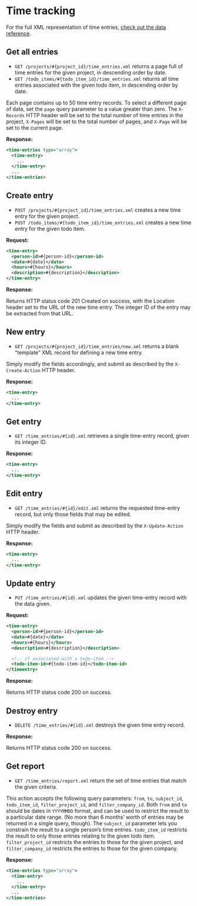 Time tracking
=============

For the full XML representation of time entries, [check out the data reference](https://github.com/37signals/basecamp-classic-api/blob/master/sections/data_reference.md#time_entry).

Get all entries
---------------

* `GET /projects/#{project_id}/time_entries.xml` returns a page full of time entries for the given project, in descending order by date.
* `GET /todo_items/#{todo_item_id}/time_entries.xml` returns all time entries associated with the given todo item, in descending order by date.

Each page contains up to 50 time entry records. To select a different page of data, set the `page` query parameter to a value greater than zero. The `X-Records` HTTP header will be set to the total number of time entries in the project, `X-Pages` will be set to the total number of pages, and `X-Page` will be set to the current page.

**Response:**

``` xml
<time-entries type="array">
  <time-entry>
    ...
  </time-entry>
  ...
</time-entries>
```


Create entry
------------

* `POST /projects/#{project_id}/time_entries.xml` creates a new time entry for the given project.
* `POST /todo_items/#{todo_item_id}/time_entries.xml` creates a new time entry for the given todo item.

**Request:**

``` xml
<time-entry>
  <person-id>#{person-id}</person-id>
  <date>#{date}</date>
  <hours>#{hours}</hours>
  <description>#{description}</description>
</time-entry>
```

**Response:**

Returns HTTP status code 201 Created on success, with the Location header set to the URL of the new time entry. The integer ID of the entry may be extracted from that URL.


New entry
---------

* `GET /projects/#{project_id}/time_entries/new.xml` returns a blank “template” XML record for defining a new time entry.

Simply modify the fields accordingly, and submit as described by the `X-Create-Action` HTTP header.

**Response:**

``` xml
<time-entry>
  ...
</time-entry>
```


Get entry
---------

* `GET /time_entries/#{id}.xml` retrieves a single time-entry record, given its integer ID.

**Response:**

``` xml
<time-entry>
  ...
</time-entry>
```


Edit entry
----------

* `GET /time_entries/#{id}/edit.xml` returns the requested time-entry record, but only those fields that may be edited.

Simply modify the fields and submit as described by the `X-Update-Action` HTTP header.

**Response:**

``` xml
<time-entry>
  ...
</time-entry>
```


Update entry
------------

* `PUT /time_entries/#{id}.xml` updates the given time-entry record with the data given.

**Request:**

``` xml
<time-entry>
  <person-id>#{person-id}</person-id>
  <date>#{date}</date>
  <hours>#{hours}</hours>
  <description>#{description}</description>

  <!-- if associated with a todo-item -->
  <todo-item-id>#{todo-item-id}</todo-item-id>
</timeentry>
```

**Response:**

Returns HTTP status code 200 on success.


Destroy entry
-------------

* `DELETE /time_entries/#{id}.xml` destroys the given time entry record.

**Response:**

Returns HTTP status code 200 on success.


Get report
----------

* `GET /time_entries/report.xml` return the set of time entries that match the given criteria.

This action accepts the following query parameters: `from`, `to`, `subject_id`, `todo_item_id`, `filter_project_id`, and `filter_company_id`. Both `from` and `to` should be dates in `YYYYMMDD` format, and can be used to restrict the result to a particular date range. (No more than 6 months’ worth of entries may be returned in a single query, though). The `subject_id` parameter lets you constrain the result to a single person’s time entries. `todo_item_id` restricts the result to only those entries relating to the given todo item. `filter_project_id` restricts the entries to those for the given project, and `filter_company_id` restricts the entries to those for the given company.

**Response:**

``` xml
<time-entries type="array">
  <time-entry>
    ...
  </time-entry>
  ...
</time-entries>
```
